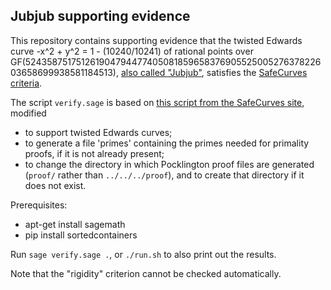 Jubjub supporting evidence
--------------------------

This repository contains supporting evidence that the twisted Edwards curve
-x^2 + y^2 = 1 - (10240/10241) of rational points over
GF(52435875175126190479447740508185965837690552500527637822603658699938581184513),
[also called "Jubjub"](https://z.cash/technology/jubjub.html),
satisfies the [SafeCurves criteria](https://safecurves.cr.yp.to/index.html).

The script ``verify.sage`` is based on
[this script from the SafeCurves site](https://safecurves.cr.yp.to/verify.html),
modified

* to support twisted Edwards curves;
* to generate a file 'primes' containing the primes needed for primality proofs,
  if it is not already present;
* to change the directory in which Pocklington proof files are generated
  (``proof/`` rather than ``../../../proof``), and to create that directory
  if it does not exist.

Prerequisites:

* apt-get install sagemath
* pip install sortedcontainers

Run ``sage verify.sage .``, or ``./run.sh`` to also print out the results.

Note that the "rigidity" criterion cannot be checked automatically.

